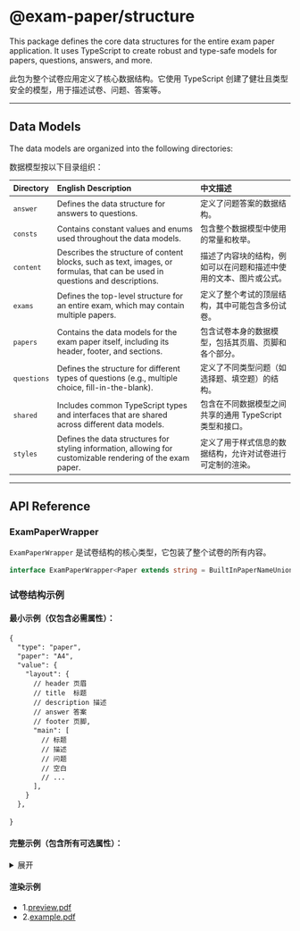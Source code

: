 # @exam-paper/structure

This package defines the core data structures for the entire exam paper application. It uses TypeScript to create robust and type-safe models for papers, questions, answers, and more.

此包为整个试卷应用定义了核心数据结构。它使用 TypeScript 创建了健壮且类型安全的模型，用于描述试卷、问题、答案等。

---

## Data Models

The data models are organized into the following directories:

数据模型按以下目录组织：

| Directory | English Description | 中文描述 |
| :--- | :--- | :--- |
| `answer` | Defines the data structure for answers to questions. | 定义了问题答案的数据结构。 |
| `consts` | Contains constant values and enums used throughout the data models. | 包含整个数据模型中使用的常量和枚举。 |
| `content` | Describes the structure of content blocks, such as text, images, or formulas, that can be used in questions and descriptions. | 描述了内容块的结构，例如可以在问题和描述中使用的文本、图片或公式。 |
| `exams` | Defines the top-level structure for an entire exam, which may contain multiple papers. | 定义了整个考试的顶层结构，其中可能包含多份试卷。 |
| `papers` | Contains the data models for the exam paper itself, including its header, footer, and sections. | 包含试卷本身的数据模型，包括其页眉、页脚和各个部分。 |
| `questions` | Defines the structure for different types of questions (e.g., multiple choice, fill-in-the-blank). | 定义了不同类型问题（如选择题、填空题）的结构。 |
| `shared` | Includes common TypeScript types and interfaces that are shared across different data models. | 包含在不同数据模型之间共享的通用 TypeScript 类型和接口。 |
| `styles` | Defines the data structures for styling information, allowing for customizable rendering of the exam paper. | 定义了用于样式信息的数据结构，允许对试卷进行可定制的渲染。 |

---

## API Reference

### ExamPaperWrapper

`ExamPaperWrapper` 是试卷结构的核心类型，它包装了整个试卷的所有内容。

```ts
interface ExamPaperWrapper<Paper extends string = BuiltInPaperNameUnionTypes> extends TypeWrapper<StructuralType.PAPER, LayoutWrapper<NormalExam>>, PaperOption<Paper> {}
```

### 试卷结构示例

#### 最小示例（仅包含必需属性）：

```json5
{
  "type": "paper",
  "paper": "A4",
  "value": {
    "layout": {
      // header 页眉
      // title  标题
      // description 描述
      // answer 答案
      // footer 页脚,
      "main": [
        // 标题
        // 描述
        // 问题
        // 空白
        // ...
      ],
    }
  },

}
```

#### 完整示例（包含所有可选属性）：

<details>
  <summary>展开</summary>

  ```json
  {
    "type": "paper",
    "value": {
      "style": {
        "type": "inline",
        "value": {
          "fontSize": "14px",
          "fontFamily": "Arial"
        }
      },
      "layout": {
        "style": {
          "type": "css",
          "value": {
            ".question": {
              "marginBottom": "10px"
            }
          }
        },
        "header": {
          "value": "这是页眉",
          "style": {
            "type": "inline",
            "value": {
              "textAlign": "start"
            }
          }
        },
        "title": {
          "value": "<h1>示例标题</h1>",
          "style": {
            "type": "inline",
            "value": {
              "fontSize": "24px",
              "fontWeight": "bold",
              "textAlign": "center",
              "marginBlockStart": "20px"
            }
          }
        },
        "description": {
          "value": "<p>1.示例描述</p><p>2.示例描述</p><p>3.示例描述</p><p>4.示例描述</p>",
          "style": {
            "type": "css",
            "value": {
              "p": {
                "marginBlock": "2px",
                "color": "gray"
              },
              "p:last-child": {
                "marginBlockEnd": "30px"
              }
            }
          }
        },
        "main": [
          {
            "type": "title",
            "value": {
              "value": "<h3>一、选择题</h3>",
              "style": {
                "type": "inline",
                "value": {
                  "fontWeight": "bold"
                }
              }
            }
          },
          {
            "type": "question",
            "value": {
              "type": "choice-single",
              "orderNumber": "1.",
              "title": {
                "value": "下列哪个是质数？",
                "style": {
                  "type": "inline",
                  "value": {
                    "fontWeight": "bold"
                  }
                }
              },
              "options": [
                {
                  "value": "A. 1",
                  "style": {
                    "type": "inline",
                    "value": {
                      "marginLeft": "10px"
                    }
                  }
                },
                {
                  "value": "B. 2",
                  "style": {
                    "type": "inline",
                    "value": {
                      "marginLeft": "10px"
                    }
                  }
                },
                {
                  "value": "C. 4",
                  "style": {
                    "type": "inline",
                    "value": {
                      "marginLeft": "10px"
                    }
                  }
                }
              ],
              "answer": {
                "type": "answer",
                "value": {
                  "value": "本题答案：A",
                  "style": {
                    "type": "inline",
                    "value": {
                      "color": "gray",
                      "fontSize": "12px",
                      "marginBlock": "10px"
                    }
                  }
                }
              }
            }
          },
          {
            "type": "blank",
            "style": {
              "type": "inline",
              "value": {
                "height": "20px"
              }
            }
          },
          {
            "type": "title",
            "value": {
              "value": "答案及解析：",
              "style": {
                "type": "inline",
                "value": {
                  "fontSize": "24px",
                  "fontWeight": "bold"
                }
              }
            }
          }
        ],
        "answer": [
          {
            "type": "answer",
            "value": {
              "value": "1.这是答案1",
              "style": {
                "type": "inline",
                "value": {
                  "marginTop": "20px"
                }
              }
            }
          },
          {
            "value": "2.这是答案2",
            "style": {
              "type": "inline",
              "value": {
                "marginTop": "20px"
              }
            }
          }
        ],
        "footer": {
          "value": "这是页脚",
          "style": {
            "type": "inline",
            "value": {
              "textAlign": "right"
            }
          }
        }
      }
    },
    "paper": "A4",
    "direction": "portrait",
    "pagination": {
      "style": {
        "color": "gray",
        "fontSize": "12px"
      },
      "formatter": "'第' %current '页 / 共' %total '页'",
      "position": "bottom-center"
    }
  }
  ```
  渲染结果：

  <img src="../renderer/assets/preview.png" width="100%" alt="example">

</details>

#### 渲染示例

- 1.[preview.pdf](../renderer/assets/preview.pdf)
- 2.[example.pdf](../renderer/assets/example.pdf)

